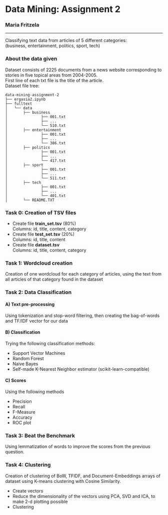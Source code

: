 # Data Mining: Assignment 2
### Maria Fritzela
***
Classifying text data from articles of 5 different categories: <br>
(business, entertainment, politics, sport, tech)

### About the data given

Dataset consists of 2225 documents from a news website 
corresponding to stories in five topical areas from 2004-2005.<br>
First line of each txt file is the title of the article.<br>
Dataset file tree: 

````
data-mining-assignment-2
├── ergasia2.ipynb
├── fulltext
│   └── data
│       ├── business
│               ├── 001.txt
│               ├── ...
│               └── 510.txt
│       ├── entertainment
│               ├── 001.txt
│               ├── ...
│               └── 386.txt
│       ├── politics
│               ├── 001.txt
│               ├── ...
│               └── 417.txt
│       ├── sport
│               ├── 001.txt
│               ├── ...
│               └── 511.txt
│       ├── tech
│               ├── 001.txt
│               ├── ...
│               └── 401.txt
│       └── README.TXT
````

### Task 0: Creation of TSV files

- Create file **train_set.tsv** (80%)<br>
  Columns: id, title, content, category 
- Create file **test_set.tsv** (20%)<br>
  Columns: id, title, content
- Create file **dataset.tsv**<br>
  Columns: id, title, content, category 

### Task 1: Wordcloud creation

Creation of one wordcloud for each category of articles, using the text from all articles of that category found in the dataset

### Task 2: Data Classification

#### A) Text pre-processing
Using tokenization and stop-word filtering, then creating the bag-of-words and TF/IDF vector for our data

#### B) Classification
Trying the following classification methods:
- Support Vector Machines
- Random Forest
- Naive Bayes
- Self-made K-Nearest Neighbor estimator (scikit-learn-compatible)

#### C) Scores
Using the following methods
- Precision
- Recall
- F-Measure
- Accuracy
- ROC plot

### Task 3: Beat the Benchmark

Using lemmatization of words to improve the scores from the previous question.

### Task 4: Clustering

Creation of clustering of BoW, TFIDF, and Document-Embeddings arrays of dataset using K-means clustering with Cosine Similarity.
- Create vectors
- Reduce the dimensionality of the vectors using PCA, SVD and ICA, to make 2-d plotting possible
- Clustering


